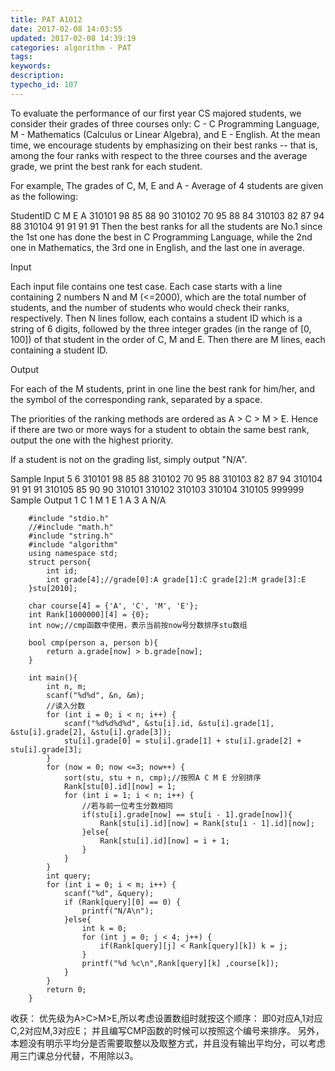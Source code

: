 ```yaml
---
title: PAT A1012
date: 2017-02-08 14:03:55
updated: 2017-02-08 14:39:19
categories: algorithm - PAT
tags: 
keywords:
description:
typecho_id: 107
---
```


To evaluate the performance of our first year CS majored students, we consider their grades of three courses only: C - C Programming Language, M - Mathematics (Calculus or Linear Algebra), and E - English. At the mean time, we encourage students by emphasizing on their best ranks -- that is, among the four ranks with respect to the three courses and the average grade, we print the best rank for each student.

For example, The grades of C, M, E and A - Average of 4 students are given as the following:

StudentID  C  M  E  A
310101     98 85 88 90
310102     70 95 88 84
310103     82 87 94 88
310104     91 91 91 91
Then the best ranks for all the students are No.1 since the 1st one has done the best in C Programming Language, while the 2nd one in Mathematics, the 3rd one in English, and the last one in average.

Input

Each input file contains one test case. Each case starts with a line containing 2 numbers N and M (<=2000), which are the total number of students, and the number of students who would check their ranks, respectively. Then N lines follow, each contains a student ID which is a string of 6 digits, followed by the three integer grades (in the range of [0, 100]) of that student in the order of C, M and E. Then there are M lines, each containing a student ID.

Output

For each of the M students, print in one line the best rank for him/her, and the symbol of the corresponding rank, separated by a space.

The priorities of the ranking methods are ordered as A > C > M > E. Hence if there are two or more ways for a student to obtain the same best rank, output the one with the highest priority.

If a student is not on the grading list, simply output "N/A".

Sample Input
5 6
310101 98 85 88
310102 70 95 88
310103 82 87 94
310104 91 91 91
310105 85 90 90
310101
310102
310103
310104
310105
999999
Sample Output
1 C
1 M
1 E
1 A
3 A
N/A
```
    #include "stdio.h"
    //#include "math.h"
    #include "string.h"
    #include "algorithm"
    using namespace std;
    struct person{
        int id;
        int grade[4];//grade[0]:A grade[1]:C grade[2]:M grade[3]:E
    }stu[2010];
    
    char course[4] = {'A', 'C', 'M', 'E'};
    int Rank[1000000][4] = {0};
    int now;//cmp函数中使用，表示当前按now号分数排序stu数组
    
    bool cmp(person a, person b){
        return a.grade[now] > b.grade[now];
    }
    
    int main(){
        int n, m;
        scanf("%d%d", &n, &m);
        //读入分数
        for (int i = 0; i < n; i++) {
            scanf("%d%d%d%d", &stu[i].id, &stu[i].grade[1], &stu[i].grade[2], &stu[i].grade[3]);
            stu[i].grade[0] = stu[i].grade[1] + stu[i].grade[2] + stu[i].grade[3];
        }
        for (now = 0; now <=3; now++) {
            sort(stu, stu + n, cmp);//按照A C M E 分别排序
            Rank[stu[0].id][now] = 1;
            for (int i = 1; i < n; i++) {
                //若与前一位考生分数相同
                if(stu[i].grade[now] == stu[i - 1].grade[now]){
                    Rank[stu[i].id][now] = Rank[stu[i - 1].id][now];
                }else{
                    Rank[stu[i].id][now] = i + 1;
                }
            }
        }
        int query;
        for (int i = 0; i < m; i++) {
            scanf("%d", &query);
            if (Rank[query][0] == 0) {
                printf("N/A\n");
            }else{
                int k = 0;
                for (int j = 0; j < 4; j++) {
                    if(Rank[query][j] < Rank[query][k]) k = j;
                }
                printf("%d %c\n",Rank[query][k] ,course[k]);
            }
        }
        return 0;
    }
```
收获：
优先级为A>C>M>E,所以考虑设置数组时就按这个顺序：
即0对应A,1对应C,2对应M,3对应E；
并且编写CMP函数的时候可以按照这个编号来排序。
另外，本题没有明示平均分是否需要取整以及取整方式，并且没有输出平均分，可以考虑用三门课总分代替，不用除以3。